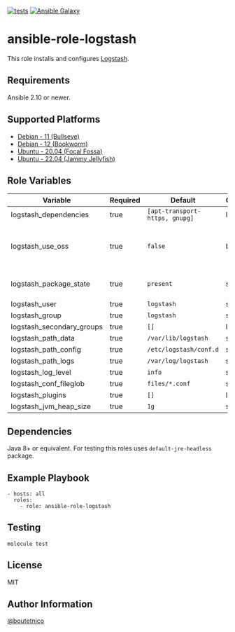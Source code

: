 [![tests](https://github.com/boutetnico/ansible-role-logstash/workflows/Test%20ansible%20role/badge.svg)](https://github.com/boutetnico/ansible-role-logstash/actions?query=workflow%3A%22Test+ansible+role%22)
[![Ansible Galaxy](https://img.shields.io/badge/galaxy-boutetnico.logstash-blue.svg)](https://galaxy.ansible.com/boutetnico/logstash)

ansible-role-logstash
=====================

This role installs and configures [Logstash](https://www.elastic.co/guide/en/logstash/current/index.html).

Requirements
------------

Ansible 2.10 or newer.

Supported Platforms
-------------------

- [Debian - 11 (Bullseye)](https://wiki.debian.org/DebianBullseye)
- [Debian - 12 (Bookworm)](https://wiki.debian.org/DebianBookworm)
- [Ubuntu - 20.04 (Focal Fossa)](http://releases.ubuntu.com/20.04/)
- [Ubuntu - 22.04 (Jammy Jellyfish)](http://releases.ubuntu.com/22.04/)

Role Variables
--------------

| Variable                     | Required | Default                         | Choices   | Comments                                      |
|------------------------------|----------|---------------------------------|-----------|-----------------------------------------------|
| logstash_dependencies        | true     | `[apt-transport-https, gnupg]`  | list      |                                               |
| logstash_use_oss             | true     | `false`                         | bool      | Whether to use Open Source version or not.    |
| logstash_package_state       | true     | `present`                       | string    | Use `latest` to upgrade logstash.             |
| logstash_user                | true     | `logstash`                      | string    |                                               |
| logstash_group               | true     | `logstash`                      | string    |                                               |
| logstash_secondary_groups    | true     | `[]`                            | list      |                                               |
| logstash_path_data           | true     | `/var/lib/logstash`             | string    |                                               |
| logstash_path_config         | true     | `/etc/logstash/conf.d`          | string    |                                               |
| logstash_path_logs           | true     | `/var/log/logstash`             | string    |                                               |
| logstash_log_level           | true     | `info`                          | string    |                                               |
| logstash_conf_fileglob       | true     | `files/*.conf`                  | string    |                                               |
| logstash_plugins             | true     | `[]`                            | list      |                                               |
| logstash_jvm_heap_size       | true     | `1g`                            | string    |                                               |

Dependencies
------------

Java 8+ or equivalent. For testing this roles uses `default-jre-headless` package.

Example Playbook
----------------

    - hosts: all
      roles:
        - role: ansible-role-logstash

Testing
-------

    molecule test

License
-------

MIT

Author Information
------------------

[@boutetnico](https://github.com/boutetnico)
